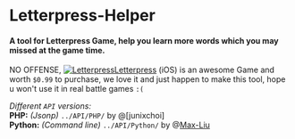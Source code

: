 # Letterpress-Helper    

#### A tool for Letterpress Game, help you learn more words which you may missed at the game time.

NO OFFENSE, [![Letterpress](http://hzlzh.github.io/Letterpress-Helper/favicon.png)Letterpress](https://itunes.apple.com/us/app/letterpress-word-game/id526619424?ls=1&mt=8 'Get Letterpress from iTunes free.') \(iOS\) is an awesome Game and worth `$0.99` to purchase, we love it and just happen to make this tool, hope u won't use it in real battle games `:(`

*Different `API` versions:*   
**PHP:** *(Jsonp)* `../API/PHP/` by @[junixchoi]  
**Python:** *(Command line)* `../API/Python/` by @[Max-Liu]  

[codersnake]: https://github.com/junixchoi
[hzlzh]: https://twitter.com/hzlzh 'Follow me on Twitter.'
[Max-Liu]: https://github.com/Max-Liu
